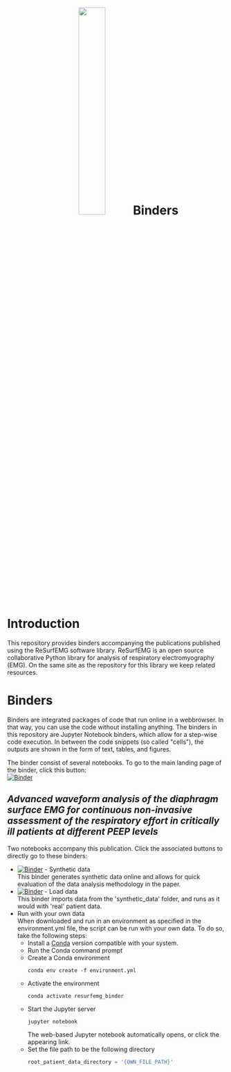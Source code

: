 <h1 align="center">
    <img style="width: 35%; height: 35%" src="https://github.com/resurfemg/resurfemg/blob/main/Logo_rond_tekst.svg"> Binders
</h1>

# Introduction
This repository provides binders accompanying the publications published using the ReSurfEMG software library. ReSurfEMG is an open source collaborative Python library for analysis of respiratory electromyography (EMG). On the same site as the repository for this library we keep related resources.

# Binders
Binders are integrated packages of code that run online in a webbrowser. In that way, you can use the code without installing anything. The binders in this repository are Jupyter Notebook binders, which allow for a step-wise code execution. In between the code snippets (so called "cells"), the outputs are shown in the form of text, tables, and figures.

The binder consist of several notebooks. To go to the main landing page of the binder, click this button:  
[![Binder](https://mybinder.org/badge_logo.svg)](https://mybinder.org/v2/gh/ReSurfEMG/binders/main)

## *Advanced waveform analysis of the diaphragm surface EMG for continuous non-invasive assessment of the respiratory effort in critically ill patients at different PEEP levels*
Two notebooks accompany this publication. Click the associated buttons to directly go to these binders:
- [![Binder](https://mybinder.org/badge_logo.svg)](https://mybinder.org/v2/gh/ReSurfEMG/binders/blob/main/neuromuscular_coupling_quality_assessment_for_pub_synthetic_data.ipynb/ReSurfEMG/binders/tree/main?labpath=neuromuscular_coupling_quality_assessment_for_pub_synthetic_data.ipynb) - Synthetic data  
    This binder generates synthetic data online and allows for quick evaluation of the data analysis methodology in the paper.
- [![Binder](https://mybinder.org/badge_logo.svg)](https://mybinder.org/v2/gh/ReSurfEMG/binders/e773c90655927f6c7b06df8e97ebc76dbde290c8?urlpath=lab%2Ftree%2Fneuromuscular_coupling_quality_assessment_for_pub.ipynb) - Load data  
    This binder imports data from the 'synthetic_data' folder, and runs as it would with 'real' patient data. 
-   Run with your own data  
    When downloaded and run in an environment as specified in the environment.yml file, the script can be run with your own data. To do so, take the following steps:
    - Install a [Conda](https://docs.conda.io/projects/miniconda/en/latest/) version compatible with your system.
    - Run the Conda command prompt
    - Create a Conda environment
        ```conda
        conda env create -f environment.yml
        ```
    - Activate the environment
        ```conda
        conda activate resurfemg_binder
        ```
    - Start the Jupyter server
        ```conda
        jupyter notebook
        ```
        The web-based Jupyter notebook automatically opens, or click the appearing link.
    -   Set the file path to be the following directory
        ```python
        root_patient_data_directory = '{OWN_FILE_PATH}'
        ```
    
